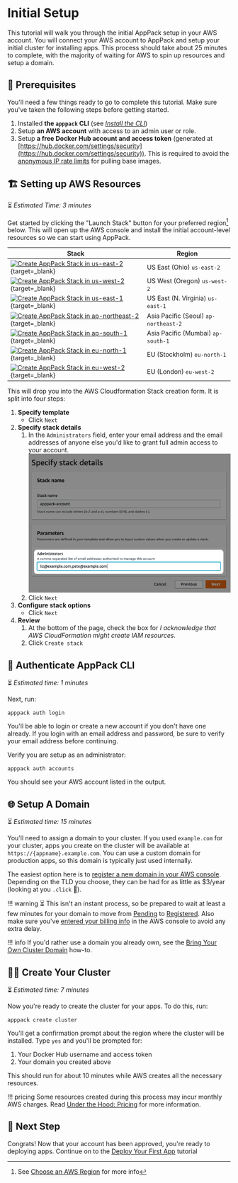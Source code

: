 # Initial Setup

This tutorial will walk you through the initial AppPack setup in your AWS account. You will connect your AWS account to AppPack and setup your initial cluster for installing apps. This process should take about 25 minutes to complete, with the majority of waiting for AWS to spin up resources and setup a domain.

## 📝 Prerequisites

You'll need a few things ready to go to complete this tutorial. Make sure you've taken the following steps before getting started.

1. Installed **the `apppack` CLI** (see _[Install the CLI](../how-to/install.md)_)
2. Setup **an AWS account** with access to an admin user or role.
3. Setup **a free Docker Hub account and access token** (generated at [https://hub.docker.com/settings/security](https://hub.docker.com/settings/security)). This is required to avoid the [anonymous IP rate limits](https://docs.docker.com/docker-hub/download-rate-limit/) for pulling base images.


## 🏗 Setting up AWS Resources

⏳ _Estimated Time: 3 minutes_

Get started by clicking the "Launch Stack" button for your preferred region[^1] below. This will open up the AWS console and install the initial account-level resources so we can start using AppPack.

| Stack | Region |
|-------|--------|
| [![Create AppPack Stack in us-east-2](https://s3.amazonaws.com/cloudformation-examples/cloudformation-launch-stack.png)](https://us-east-2.console.aws.amazon.com/cloudformation/home#/stacks/new?stackName=apppack-account&templateURL=https%3A%2F%2Fs3.amazonaws.com%2Fapppack-cloudformations%2Flatest%2Faccount.json){target=_blank} | US East (Ohio) `us-east-2` |
| [![Create AppPack Stack in us-west-2](https://s3.amazonaws.com/cloudformation-examples/cloudformation-launch-stack.png)](https://us-west-2.console.aws.amazon.com/cloudformation/home#/stacks/new?stackName=apppack-account&templateURL=https%3A%2F%2Fs3.amazonaws.com%2Fapppack-cloudformations%2Flatest%2Faccount.json){target=_blank} | US West (Oregon) `us-west-2` |
| [![Create AppPack Stack in us-east-1](https://s3.amazonaws.com/cloudformation-examples/cloudformation-launch-stack.png)](https://us-east-1.console.aws.amazon.com/cloudformation/home#/stacks/new?stackName=apppack-account&templateURL=https%3A%2F%2Fs3.amazonaws.com%2Fapppack-cloudformations%2Flatest%2Faccount.json){target=_blank} | US East (N. Virginia) `us-east-1` |
| [![Create AppPack Stack in ap-northeast-2](https://s3.amazonaws.com/cloudformation-examples/cloudformation-launch-stack.png)](https://ap-northeast-2.console.aws.amazon.com/cloudformation/home#/stacks/new?stackName=apppack-account&templateURL=https%3A%2F%2Fs3.amazonaws.com%2Fapppack-cloudformations%2Flatest%2Faccount.json){target=_blank} | Asia Pacific (Seoul) `ap-northeast-2` |
| [![Create AppPack Stack in ap-south-1](https://s3.amazonaws.com/cloudformation-examples/cloudformation-launch-stack.png)](https://ap-south-1.console.aws.amazon.com/cloudformation/home#/stacks/new?stackName=apppack-account&templateURL=https%3A%2F%2Fs3.amazonaws.com%2Fapppack-cloudformations%2Flatest%2Faccount.json){target=_blank} | Asia Pacific (Mumbai) `ap-south-1` |
| [![Create AppPack Stack in eu-north-1](https://s3.amazonaws.com/cloudformation-examples/cloudformation-launch-stack.png)](https://eu-north-1.console.aws.amazon.com/cloudformation/home#/stacks/new?stackName=apppack-account&templateURL=https%3A%2F%2Fs3.amazonaws.com%2Fapppack-cloudformations%2Flatest%2Faccount.json){target=_blank} | EU (Stockholm) `eu-north-1` |
| [![Create AppPack Stack in eu-west-2](https://s3.amazonaws.com/cloudformation-examples/cloudformation-launch-stack.png)](https://eu-west-2.console.aws.amazon.com/cloudformation/home#/stacks/new?stackName=apppack-account&templateURL=https%3A%2F%2Fs3.amazonaws.com%2Fapppack-cloudformations%2Flatest%2Faccount.json){target=_blank} | EU (London) `eu-west-2` |



This will drop you into the AWS Cloudformation Stack creation form. It is split into four steps:

1. **Specify template**
      * Click `Next`
2. **Specify stack details**
      1. In the `Administrators` field, enter your email address and the email addresses of anyone else you'd like to grant full admin access to your account.
      ![create administrators screenshot](./../assets/create-administrators.png)
      2. Click `Next`
3. **Configure stack options**
      * Click `Next`
4. **Review**
      1. At the bottom of the page, check the box for _I acknowledge that AWS CloudFormation might create IAM resources._
      2. Click `Create stack`

[^1]: See [Choose an AWS Region](../how-to/choose-aws-region.md) for more info

## 🔐 Authenticate AppPack CLI

⏳ _Estimated time: 1 minutes_

Next, run:

```shell
apppack auth login
```

<script id="asciicast-BkCDHIskycHdYNt3e8rMjbUAt" src="https://asciinema.org/a/BkCDHIskycHdYNt3e8rMjbUAt.js" data-rows="8" async></script>

You'll be able to login or create a new account if you don't have one already. If you login with an email address and password, be sure to verify your email address before continuing.

Verify you are setup as an administrator:

```shell
apppack auth accounts
```

<script id="asciicast-oX0JCUxQVWytfqVXNaKaqE6eg" src="https://asciinema.org/a/oX0JCUxQVWytfqVXNaKaqE6eg.js" data-rows="10" async></script>

You should see your AWS account listed in the output.

## 🌐 Setup A Domain

⏳ _Estimated time: 15 minutes_

You'll need to assign a domain to your cluster. If you used `example.com` for your cluster, apps you create on the cluster will be available at `https://{appname}.example.com`. You can use a custom domain for production apps, so this domain is typically just used internally.

The easiest option here is to [register a new domain in your AWS console](https://console.aws.amazon.com/route53/home#DomainRegistration:). Depending on the TLD you choose, they can be had for as little as $3/year (looking at you `.click` 👀).

!!! warning
      ⏳ This isn't an instant process, so be prepared to wait at least a few minutes for your domain to move from [Pending](https://console.aws.amazon.com/route53/home#DomainRequests:) to [Registered](https://console.aws.amazon.com/route53/home#DomainListing:). Also make sure you've [entered your billing info](https://console.aws.amazon.com/billing/home#/paymentmethods) in the AWS console to avoid any extra delay.

!!! info
    If you'd rather use a domain you already own, see the [Bring Your Own Cluster Domain](../how-to/bring-your-own-cluster-domain.md) how-to.

## 👷‍♀️ Create Your Cluster

⏳ _Estimated time: 7 minutes_

Now you're ready to create the cluster for your apps. To do this, run:

```shell
apppack create cluster
```
<script id="asciicast-9MQqww0ej7qAMhLjvM708mh00" src="https://asciinema.org/a/9MQqww0ej7qAMhLjvM708mh00.js" data-rows="20" data-theme="monokai" async></script>

You'll get a confirmation prompt about the region where the cluster will be installed. Type `yes` and you'll be prompted for:

1. Your Docker Hub username and access token
2. Your domain you created above

This should run for about 10 minutes while AWS creates all the necessary resources.

!!! pricing
    Some resources created during this process may incur monthly AWS charges. Read [Under the Hood: Pricing](../under-the-hood/pricing.md) for more information.

## 🏁 Next Step

Congrats! Now that your account has been approved, you're ready to deploying apps. Continue on to the [Deploy Your First App](../tutorials/deploy-first-app.md) tutorial
